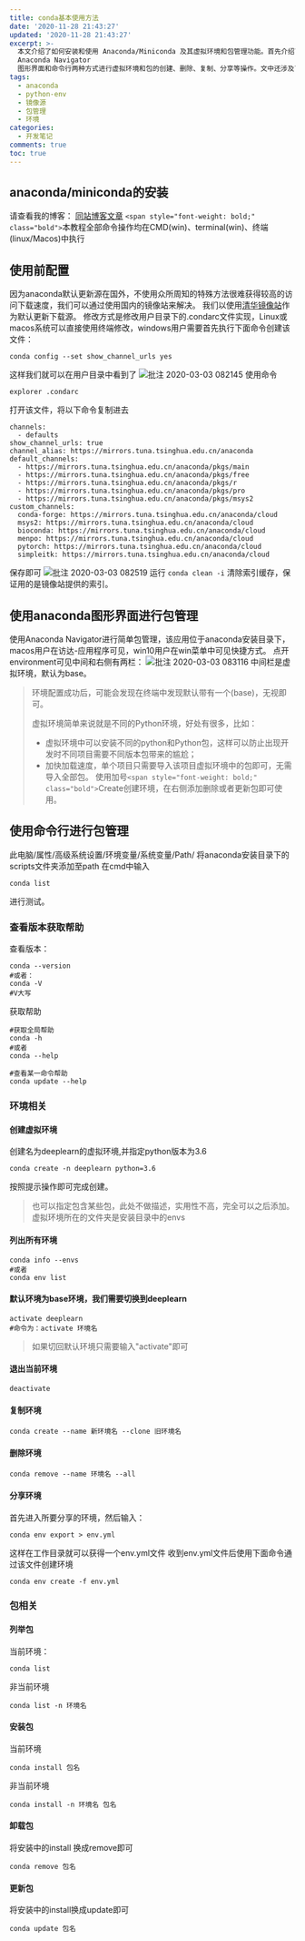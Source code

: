 ```yaml
---
title: conda基本使用方法
date: '2020-11-28 21:43:27'
updated: '2020-11-28 21:43:27'
excerpt: >-
  本文介绍了如何安装和使用 Anaconda/Miniconda 及其虚拟环境和包管理功能。首先介绍了如何配置国内清华镜像源以加速下载。然后分别介绍了通过
  Anaconda Navigator
  图形界面和命令行两种方式进行虚拟环境和包的创建、删除、复制、分享等操作。文中还涉及了查看版本、获取帮助等基本命令的使用方法。
tags:
  - anaconda
  - python-env
  - 镜像源
  - 包管理
  - 环境
categories:
  - 开发笔记
comments: true
toc: true
---
```

## anaconda/miniconda的安装

请查看我的博客：
[同站博客文章](https://www.iswsh.com/Python/anaconda%E5%AE%89%E8%A3%85%E6%95%99%E7%A8%8B/)
`<span style="font-weight: bold;" class="bold">`本教程全部命令操作均在CMD(win)、terminal(win)、终端(linux/Macos)中执行

## 使用前配置

因为anaconda默认更新源在国外，不使用众所周知的特殊方法很难获得较高的访问下载速度，我们可以通过使用国内的镜像站来解决。
我们以使用[清华镜像站](https://mirror.tuna.tsinghua.edu.cn/help/anaconda/)作为默认更新下载源。
修改方式是修改用户目录下的.condarc文件实现，Linux或macos系统可以直接使用终端修改，windows用户需要首先执行下面命令创建该文件：

```
conda config --set show_channel_urls yes
```

这样我们就可以在用户目录中看到了
![批注 2020-03-03 082145](https://img.wush.cc/16311032790082.png?imageView2/0/format/webp/q/80)
使用命令

```
explorer .condarc
```

打开该文件，将以下命令复制进去

```
channels:
  - defaults
show_channel_urls: true
channel_alias: https://mirrors.tuna.tsinghua.edu.cn/anaconda
default_channels:
  - https://mirrors.tuna.tsinghua.edu.cn/anaconda/pkgs/main
  - https://mirrors.tuna.tsinghua.edu.cn/anaconda/pkgs/free
  - https://mirrors.tuna.tsinghua.edu.cn/anaconda/pkgs/r
  - https://mirrors.tuna.tsinghua.edu.cn/anaconda/pkgs/pro
  - https://mirrors.tuna.tsinghua.edu.cn/anaconda/pkgs/msys2
custom_channels:
  conda-forge: https://mirrors.tuna.tsinghua.edu.cn/anaconda/cloud
  msys2: https://mirrors.tuna.tsinghua.edu.cn/anaconda/cloud
  bioconda: https://mirrors.tuna.tsinghua.edu.cn/anaconda/cloud
  menpo: https://mirrors.tuna.tsinghua.edu.cn/anaconda/cloud
  pytorch: https://mirrors.tuna.tsinghua.edu.cn/anaconda/cloud
  simpleitk: https://mirrors.tuna.tsinghua.edu.cn/anaconda/cloud
```

保存即可
![批注 2020-03-03 082519](https://img.wush.cc/16311032790094.png?imageView2/0/format/webp/q/80)
运行 `conda clean -i` 清除索引缓存，保证用的是镜像站提供的索引。

## 使用anaconda图形界面进行包管理

使用Anaconda Navigator进行简单包管理，该应用位于anaconda安装目录下，macos用户在访达-应用程序可见，win10用户在win菜单中可见快捷方式。
点开environment可见中间和右侧有两栏：
![批注 2020-03-03 083116](https://img.wush.cc/16311032790102.png?imageView2/0/format/webp/q/80)
中间栏是虚拟环境，默认为base。

> 环境配置成功后，可能会发现在终端中发现默认带有一个(base)，无视即可。
>
> 虚拟环境简单来说就是不同的Python环境，好处有很多，比如：
>
> * 虚拟环境中可以安装不同的python和Python包，这样可以防止出现开发时不同项目需要不同版本包带来的尴尬；
> * 加快加载速度，单个项目只需要导入该项目虚拟环境中的包即可，无需导入全部包。
>   使用加号`<span style="font-weight: bold;" class="bold">`Create创建环境，在右侧添加删除或者更新包即可使用。

## 使用命令行进行包管理

此电脑/属性/高级系统设置/环境变量/系统变量/Path/
将anaconda安装目录下的scripts文件夹添加至path
在cmd中输入

```
conda list
```

进行测试。

### 查看版本获取帮助

查看版本：

```
conda --version
#或者：
conda -V
#V大写
```

获取帮助

```
#获取全局帮助
conda -h
#或者
conda --help
```

```
#查看某一命令帮助
conda update --help
```

### 环境相关

#### 创建虚拟环境

创建名为deeplearn的虚拟环境,并指定python版本为3.6

```
conda create -n deeplearn python=3.6
```

按照提示操作即可完成创建。

> 也可以指定包含某些包，此处不做描述，实用性不高，完全可以之后添加。
> 虚拟环境所在的文件夹是安装目录中的envs

#### 列出所有环境

```
conda info --envs
#或者
conda env list
```

#### 默认环境为base环境，我们需要切换到deeplearn

```
activate deeplearn
#命令为：activate 环境名
```

> 如果切回默认环境只需要输入"activate"即可

#### 退出当前环境

```
deactivate
```

#### 复制环境

```
conda create --name 新环境名 --clone 旧环境名
```

#### 删除环境

```
conda remove --name 环境名 --all
```

#### 分享环境

首先进入所要分享的环境，然后输入：

```
conda env export > env.yml
```

这样在工作目录就可以获得一个env.yml文件
收到env.yml文件后使用下面命令通过该文件创建环境

```
conda env create -f env.yml
```

### 包相关

#### 列举包

当前环境：

```
conda list
```

非当前环境

```
conda list -n 环境名
```

#### 安装包

当前环境

```
conda install 包名
```

非当前环境

```
conda install -n 环境名 包名 
```

#### 卸载包

将安装中的install 换成remove即可

```
conda remove 包名
```

#### 更新包

将安装中的install换成update即可

```
conda update 包名
```
